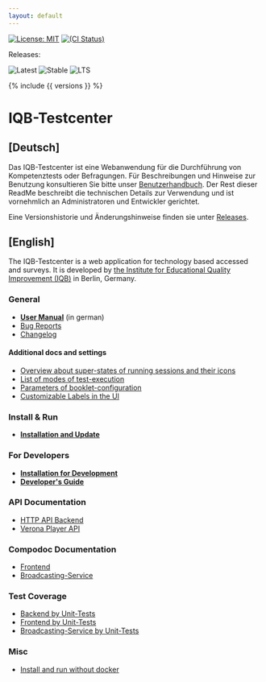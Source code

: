 ```yaml
---
layout: default
---
```

[![License: MIT](https://img.shields.io/badge/License-MIT-yellow.svg)](https://opensource.org/licenses/MIT)
[![(CI Status)](https://scm.cms.hu-berlin.de/iqb/testcenter/badges/master/pipeline.svg)](https://scm.cms.hu-berlin.de/iqb/testcenter)

Releases:

![Latest](https://img.shields.io/github/v/tag/iqb-berlin/testcenter)
![Stable](https://img.shields.io/badge/dynamic/json?url=https%3A%2F%2Fraw.githubusercontent.com%2Fiqb-berlin%2Ftestcenter%2Fmaster%2Fpackage.json&query=%24.iqb.release-channels.stable&style=flat&label=Stable)
![LTS](https://img.shields.io/badge/dynamic/json?url=https%3A%2F%2Fraw.githubusercontent.com%2Fiqb-berlin%2Ftestcenter%2Fmaster%2Fpackage.json&query=%24.iqb.release-channels.lts&style=flat&label=LTS)

{% include {{ versions }} %}

# IQB-Testcenter

## [Deutsch]

Das IQB-Testcenter ist eine Webanwendung für die Durchführung von Kompetenztests oder Befragungen.
Für Beschreibungen und Hinweise zur Benutzung konsultieren Sie bitte unser
[Benutzerhandbuch](https://iqb-berlin.github.io/tba-info/Testcenter/).
Der Rest dieser ReadMe beschreibt die technischen Details zur Verwendung und ist vornehmlich an Administratoren und
Entwickler gerichtet.

Eine Versionshistorie und Änderungshinweise finden sie unter [Releases](https://github.com/iqb-berlin/testcenter/releases).

## [English]

The IQB-Testcenter is a web application for technology based accessed and surveys. It is developed by
[the Institute for Educational Quality Improvement (IQB)](https://www.iqb.hu-berlin.de/) in Berlin, Germany.

### General
* **[User Manual](https://iqb-berlin.github.io/tba-info/Testcenter/)** (in german)
* [Bug Reports](https://github.com/iqb-berlin/testcenter/issues)
* [Changelog](https://pages.cms.hu-berlin.de/iqb/testcenter/CHANGELOG.html)

#### Additional docs and settings
* [Overview about super-states of running sessions and their icons](https://pages.cms.hu-berlin.de/iqb/testcenter/pages/test-session-super-states.html)
* [List of modes of test-execution](https://pages.cms.hu-berlin.de/iqb/testcenter/pages/test-mode.html)
* [Parameters of booklet-configuration](https://pages.cms.hu-berlin.de/iqb/testcenter/pages/booklet-config.html)
* [Customizable Labels in the UI](https://pages.cms.hu-berlin.de/iqb/testcenter/pages/custom-texts.html)

### Install & Run
* **[Installation and Update](https://pages.cms.hu-berlin.de/iqb/testcenter/pages/installation-prod.html)**

### For Developers
* **[Installation for Development](https://pages.cms.hu-berlin.de/iqb/testcenter/pages/installation-dev.html)**
* **[Developer's Guide](https://pages.cms.hu-berlin.de/iqb/testcenter/pages/developer-guide.html)**

### API Documentation
* [HTTP API Backend](https://pages.cms.hu-berlin.de/iqb/testcenter/dist/api/index.html)
* [Verona Player API](https://verona-interfaces.github.io/player/)

### Compodoc Documentation
* [Frontend](https://pages.cms.hu-berlin.de/iqb/testcenter/dist/compodoc-frontend/index.html)
* [Broadcasting-Service](https://pages.cms.hu-berlin.de/iqb/testcenter/dist/compodoc-broadcasting-service/index.html)

### Test Coverage
* [Backend by Unit-Tests](https://pages.cms.hu-berlin.de/iqb/testcenter/dist/test-coverage-backend-unit/index.html)
* [Frontend by Unit-Tests](https://pages.cms.hu-berlin.de/iqb/testcenter/dist/test-coverage-frontend-unit/report/index.html)
* [Broadcasting-Service by Unit-Tests](https://pages.cms.hu-berlin.de/iqb/testcenter/dist/test-coverage-broadcasting-service-unit/lcov-report/index.html)

### Misc
* [Install and run without docker](https://pages.cms.hu-berlin.de/iqb/testcenter/pages/installation-local.html)
